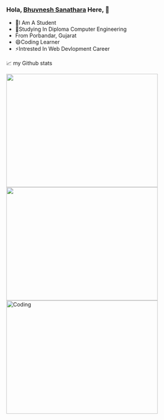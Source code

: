 ### Hola, <a href="https://www.instagram.com/_bhuvi_sanathra_/" target="_blank">Bhuvnesh Sanathara</a> Here, 👋

- 👯I Am A Student
- 💬Studying In Diploma Computer Engineering 
- From Porbandar, Gujarat
- 😄Coding Learner
- ⚡Intrested In Web Devlopment Career


📈 my Github stats

<img align="left" width="400" height="300" src="https://github-readme-stats.vercel.app/api?username=bhuvisanathra&show_icons=true&theme=radical">
<img width="400" height="300" src="https://github-readme-stats.vercel.app/api/top-langs/?username=bhuvisanathra&layout=compact)
)](https://github.com/anuraghazra/github-readme-stats">
<img align="left" alt="Coding" width="400" height="300" src="https://raw.githubusercontent.com/abhisheknaiidu/abhisheknaiidu/master/code.gif">









